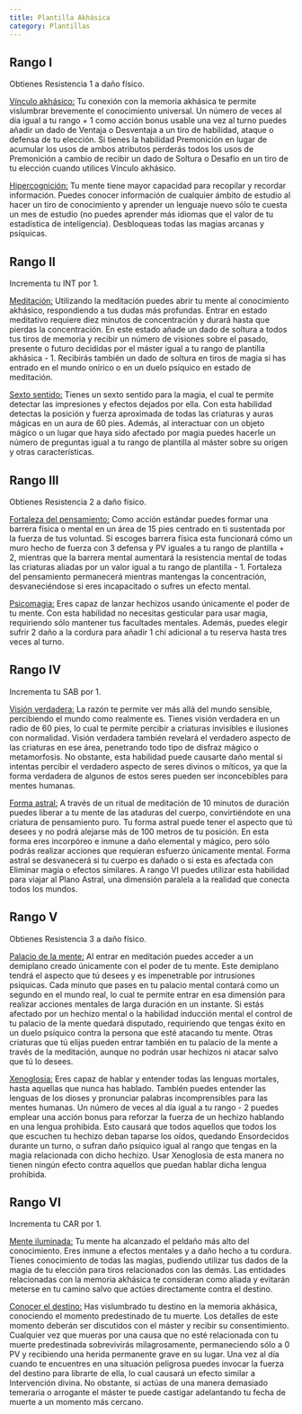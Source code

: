 ```yaml
---
title: Plantilla Akhásica
category: Plantillas
---
```


## Rango I

Obtienes Resistencia 1 a daño físico. 

<u>Vínculo akhásico:</u> Tu conexión con la memoria akhásica te permite vislumbrar brevemente el conocimiento universal. Un número de veces al día igual a tu rango + 1 como acción bonus usable una vez al turno puedes añadir un dado de Ventaja o Desventaja a un tiro de habilidad, ataque o defensa de tu elección. Si tienes la habilidad Premonición en lugar de acumular los usos de ambos atributos perderás todos los usos de Premonición a cambio de recibir un dado de Soltura o Desafío en un tiro de tu elección cuando utilices Vínculo akhásico. 

<u>Hipercognición:</u> Tu mente tiene mayor capacidad para recopilar y recordar información. Puedes conocer información de cualquier ámbito de estudio al hacer un tiro de conocimiento y aprender un lenguaje nuevo sólo te cuesta un mes de estudio (no puedes aprender más idiomas que el valor de tu estadística de inteligencia). Desbloqueas todas las magias arcanas y psíquicas.

## Rango II

Incrementa tu INT por 1.

<u>Meditación:</u> Utilizando la meditación puedes abrir tu mente al conocimiento akhásico, respondiendo a tus dudas más profundas. Entrar en estado meditativo requiere diez minutos de concentración y durará hasta que pierdas la concentración. En este estado añade un dado de soltura a todos tus tiros de memoria y recibir un número de visiones sobre el pasado, presente o futuro decididas por el máster igual a tu rango de plantilla akhásica - 1. Recibirás también un dado de soltura en tiros de magia si has entrado en el mundo onírico o en un duelo psíquico en estado de meditación.

<u>Sexto sentido:</u> Tienes un sexto sentido para la magia, el cual te permite detectar las impresiones y efectos dejados por ella. Con esta habilidad detectas la posición y fuerza aproximada de todas las criaturas y auras mágicas en un aura de 60 pies. Además, al interactuar con un objeto mágico o un lugar que haya sido afectado por magia puedes hacerle un número de preguntas igual a tu rango de plantilla al máster sobre su origen y otras características. 

## Rango III

Obtienes Resistencia 2 a daño físico. 

<u>Fortaleza del pensamiento:</u> Como acción estándar puedes formar una barrera física o mental en un área de 15 pies centrado en ti sustentada por la fuerza de tus voluntad. Si escoges barrera física esta funcionará cómo un muro hecho de fuerza con 3 defensa y PV iguales a tu rango de plantilla + 2, mientras que la barrera mental aumentará la resistencia mental de todas las criaturas aliadas por un valor igual a tu rango de plantilla - 1. Fortaleza del pensamiento permanecerá mientras mantengas la concentración, desvaneciéndose si eres incapacitado o sufres un efecto mental. 

<u>Psicomagia:</u> Eres capaz de lanzar hechizos usando únicamente el poder de tu mente. Con esta habilidad no necesitas gesticular para usar magia, requiriendo sólo mantener tus facultades mentales. Además, puedes elegir sufrir 2 daño a la cordura para añadir 1 chi adicional a tu reserva hasta tres veces al turno.  

## Rango IV

Incrementa tu SAB por 1.

<u>Visión verdadera:</u> La razón te permite ver más allá del mundo sensible, percibiendo el mundo como realmente es. Tienes visión verdadera en un radio de 60 pies, lo cual te permite percibir a criaturas invisibles e ilusiones con normalidad. Visión verdadera también revelará el verdadero aspecto de las criaturas en ese área, penetrando todo tipo de disfraz mágico o metamorfosis. No obstante, esta habilidad puede causarte daño mental si intentas percibir el verdadero aspecto de seres divinos o míticos, ya que la forma verdadera de algunos de estos seres pueden ser inconcebibles para mentes humanas.

<u>Forma astral:</u> A través de un ritual de meditación de 10 minutos de duración puedes liberar a tu mente de las ataduras del cuerpo, convirtiéndote en una criatura de pensamiento puro. Tu forma astral puede tener el aspecto que tú desees y no podrá alejarse más de 100 metros de tu posición. En esta forma eres incorpóreo e inmune a daño elemental y mágico, pero sólo podrás realizar acciones que requieran esfuerzo únicamente mental. Forma astral se desvanecerá si tu cuerpo es dañado o si esta es afectada con Eliminar magia o efectos similares. A rango VI puedes utilizar esta habilidad para viajar al Plano Astral, una dimensión paralela a la realidad que conecta todos los mundos.

## Rango V

Obtienes Resistencia 3 a daño físico. 

<u>Palacio de la mente:</u> Al entrar en meditación puedes acceder a un demiplano creado únicamente con el poder de tu mente. Este demiplano tendrá el aspecto que tú desees y es impenetrable por intrusiones psíquicas. Cada minuto que pases en tu palacio mental contará como un segundo en el mundo real, lo cual te permite entrar en esa dimensión para realizar acciones mentales de larga duración en un instante. Si estás afectado por un hechizo mental o la habilidad inducción mental el control de tu palacio de la mente quedará disputado, requiriendo que tengas éxito en un duelo psíquico contra la persona que esté atacando tu mente. Otras criaturas que tú elijas pueden entrar también en tu palacio de la mente a través de la meditación, aunque no podrán usar hechizos ni atacar salvo que tú lo desees.

<u>Xenoglosia:</u> Eres capaz de hablar y entender todas las lenguas mortales, hasta aquellas que nunca has hablado. También puedes entender las lenguas de los dioses y pronunciar palabras incomprensibles para las mentes humanas. Un número de veces al día igual a tu rango - 2 puedes emplear una acción bonus para reforzar la fuerza de un hechizo hablando en una lengua prohibida. Esto causará que todos aquellos que todos los que escuchen tu hechizo deban taparse los oídos, quedando Ensordecidos durante un turno, o sufran daño psíquico igual al rango que tengas en la magia relacionada con dicho hechizo. Usar Xenoglosia de esta manera no tienen ningún efecto contra aquellos que puedan hablar dicha lengua prohibida. 

## Rango VI

Incrementa tu CAR por 1.

<u>Mente iluminada:</u> Tu mente ha alcanzado el peldaño más alto del conocimiento. Eres inmune a efectos mentales y a daño hecho a tu cordura. Tienes conocimiento de todas las magias, pudiendo utilizar tus dados de la magia de tu elección para tiros relacionados con las demás. Las entidades relacionadas con la memoria akhásica te consideran como aliada y evitarán meterse en tu camino salvo que actúes directamente contra el destino.

<u>Conocer el destino:</u> Has vislumbrado tu destino en la memoria akhásica, conociendo el momento predestinado de tu muerte. Los detalles de este momento deberán ser discutidos con el máster y recibir su consentimiento. Cualquier vez que mueras por una causa que no esté relacionada con tu muerte predestinada sobrevivirás milagrosamente, permaneciendo sólo a 0 PV y recibiendo una herida permanente grave en su lugar. Una vez al día cuando te encuentres en una situación peligrosa puedes invocar la fuerza del destino para librarte de ella, lo cual causará un efecto similar a Intervención divina. No obstante, si actúas de una manera demasiado temeraria o arrogante el máster te puede castigar adelantando tu fecha de muerte a un momento más cercano.

